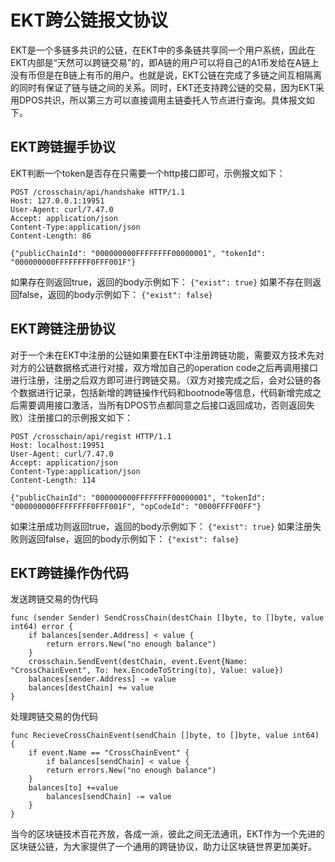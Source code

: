 # EKT跨公链报文协议

EKT是一个多链多共识的公链，在EKT中的多条链共享同一个用户系统，因此在EKT内部是“天然可以跨链交易”的，即A链的用户可以将自己的A1币发给在A链上没有币但是在B链上有币的用户。也就是说，EKT公链在完成了多链之间互相隔离的同时有保证了链与链之间的关系。同时，EKT还支持跨公链的交易，因为EKT采用DPOS共识，所以第三方可以直接调用主链委托人节点进行查询。具体报文如下。

## EKT跨链握手协议
EKT判断一个token是否存在只需要一个http接口即可，示例报文如下：
```
POST /crosschain/api/handshake HTTP/1.1
Host: 127.0.0.1:19951
User-Agent: curl/7.47.0
Accept: application/json
Content-Type:application/json
Content-Length: 86

{"publicChainId": "000000000FFFFFFFF00000001", "tokenId": "000000000FFFFFFFF0FFF001F"}
```
如果存在则返回true，返回的body示例如下：
 `{"exist": true}`
如果不存在则返回false，返回的body示例如下：
 `{"exist": false}`

## EKT跨链注册协议
对于一个未在EKT中注册的公链如果要在EKT中注册跨链功能，需要双方技术先对对方的公链数据格式进行对接，双方增加自己的operation code之后再调用接口进行注册，注册之后双方即可进行跨链交易。（双方对接完成之后，会对公链的各个数据进行记录，包括新增的跨链操作代码和bootnode等信息，代码新增完成之后需要调用接口激活，当所有DPOS节点都同意之后接口返回成功，否则返回失败）注册接口的示例报文如下：
```
POST /crosschain/api/regist HTTP/1.1
Host: localhost:19951
User-Agent: curl/7.47.0
Accept: application/json
Content-Type:application/json
Content-Length: 114

{"publicChainId": "000000000FFFFFFFF00000001", "tokenId": "000000000FFFFFFFF0FFF001F", "opCodeId": "0000FFFF00FF"}
```
如果注册成功则返回true，返回的body示例如下：
 `{"exist": true}`
如果注册失败则返回false，返回的body示例如下：
 `{"exist": false}`

## EKT跨链操作伪代码

发送跨链交易的伪代码
```
func (sender Sender) SendCrossChain(destChain []byte, to []byte, value int64) error {
    if balances[sender.Address] < value {
        return errors.New("no enough balance")
    }
    crosschain.SendEvent(destChain, event.Event{Name: "CrossChainEvent", To: hex.EncodeToString(to), Value: value})
    balances[sender.Address] -= value
    balances[destChain] += value
}
```

处理跨链交易的伪代码
```
func RecieveCrossChainEvent(sendChain []byte, to []byte, value int64) {
    if event.Name == "CrossChainEvent" {
        if balances[sendChain] < value {
	    return errors.New("no enough balance")
	}
	balances[to] +=value
        balances[sendChain] -= value
    }
}
```

当今的区块链技术百花齐放，各成一派，彼此之间无法通讯，EKT作为一个先进的区块链公链，为大家提供了一个通用的跨链协议，助力让区块链世界更加美好。
